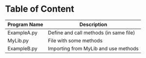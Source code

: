 # Table of Content

| Program Name | Description                             |
| ------------ | --------------------------------------- |
| ExampleA.py  | Define and call methods (in same file)  |
| MyLib.py     | File with some methods                  |
| ExampleB.py  | Importing from MyLib and use methods    |
